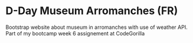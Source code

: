 # D-Day Museum Arromanches (FR)
Bootstrap website about museum in arromanches with use of weather API. Part of my bootcamp week 6 assignement at CodeGorilla

